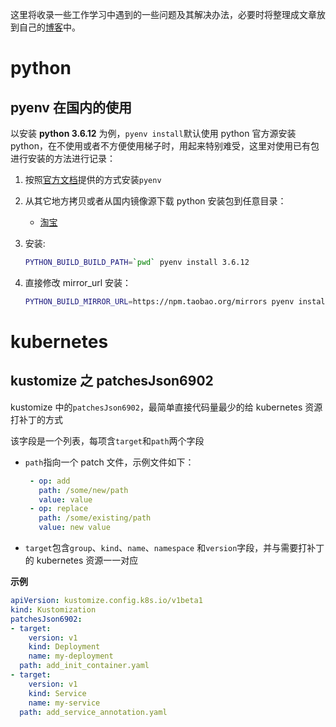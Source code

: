 这里将收录一些工作学习中遇到的一些问题及其解决办法，必要时将整理成文章放到自己的[博客](https://mydream.ink/posts/)中。

# python

## pyenv 在国内的使用

以安装 __python 3.6.12__ 为例，`pyenv install`默认使用 python 官方源安装 python，在不使用或者不方便使用梯子时，用起来特别难受，这里对使用已有包进行安装的方法进行记录：

1. 按照[官方文档](https://github.com/pyenv/pyenv)提供的方式安装`pyenv`
2. 从其它地方拷贝或者从国内镜像源下载 python 安装包到任意目录：

    - [淘宝](https://npm.taobao.org/mirrors/python/)

3. 安装:

    ```bash
    PYTHON_BUILD_BUILD_PATH=`pwd` pyenv install 3.6.12
    ```

4. 直接修改 mirror_url 安装：

    ```bash
    PYTHON_BUILD_MIRROR_URL=https://npm.taobao.org/mirrors pyenv install 3.6.12
    ```

# kubernetes

## kustomize 之 patchesJson6902

kustomize 中的`patchesJson6902`，最简单直接代码量最少的给 kubernetes 资源打补丁的方式

该字段是一个列表，每项含`target`和`path`两个字段

- `path`指向一个 patch 文件，示例文件如下：

    ```yaml
     - op: add
       path: /some/new/path
       value: value
     - op: replace
       path: /some/existing/path
       value: new value
    ```

- `target`包含`group`、`kind`、`name`、`namespace` 和`version`字段，并与需要打补丁的 kubernetes 资源一一对应

__示例__

```yaml
apiVersion: kustomize.config.k8s.io/v1beta1
kind: Kustomization
patchesJson6902:
- target:
    version: v1
    kind: Deployment
    name: my-deployment
  path: add_init_container.yaml
- target:
    version: v1
    kind: Service
    name: my-service
  path: add_service_annotation.yaml
```


